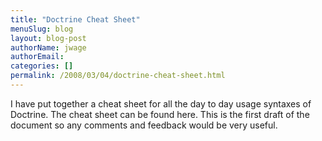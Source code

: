 ```yaml
---
title: "Doctrine Cheat Sheet"
menuSlug: blog
layout: blog-post
authorName: jwage
authorEmail:
categories: []
permalink: /2008/03/04/doctrine-cheat-sheet.html
---
```

I have put together a cheat sheet for all the day to day usage syntaxes
of Doctrine. The cheat sheet can be found here. This is the first draft
of the document so any comments and feedback would be very useful.
